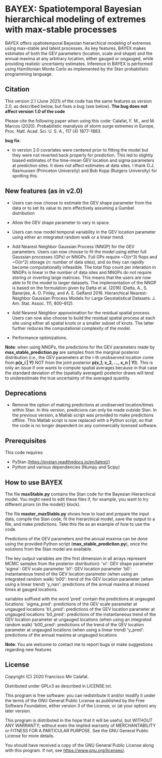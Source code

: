# BAYEX: Spatiotemporal Bayesian hierarchical modeling of extremes with max-stable processes

BAYEX offers spatiotemporal Bayesian hierarchical modeling of extremes using max-stable and latent processes. As key features, BAYEX makes estimates of both the GEV parameters (location, scale and shape) and the annual maxima at any arbitrary location, either gauged or ungauged, while providing realistic uncertainty estimates. Inference in BAYEX is performed using Hamiltonian Monte Carlo as implemented by the Stan probabilistic programming language. 

## Citation
This version 2.1 (June 2021) of the code has the same features as version 2.0, as described below, but fixes a bug (see below). **The bug does not affect version 1.0 of the code**

Please cite the following paper when using this code:
Calafat, F. M., and M. Marcos (2020). Probabilistic reanalysis of storm surge extremes in Europe, Proc. Natl. Acad. Sci. U. S. A., 117 (4) 1877-1883. 

**bug fix**:
- In version 2.0 covariates were centered prior to fitting the model but they were not reverted back properly for prediction. This led to slightly biased estimates of the time-mean GEV
location and sigma parameters at prediction sites. It does not affect estimates at data sites. I thank D.J. Rasmussen (Princeton University) and Bob Kopp (Rutgers University) for
spotting this.

## New features (as in v2.0)
- Users can now choose to estimate the GEV shape parameter from the data or to set its value to zero effectively assuming a Gumbel distribution

- Allow the GEV shape parameter to vary in space.

- Users can now model temporal variability in the GEV location parameter using either an integrated random walk or a linear trend.

- Add Nearest Neighbor Gaussian Process (NNGP) for the GEV parameters. Users can now choose to fit the model using either full Gaussian processes (GPs) or NNGPs. Full GPs require ~O(n^3) flops and ~O(n^2) storage (n: number of data sites), and so they can rapidly become computationally infeasible. The total flop count per interation in NNGPs is linear in the number of data sites and NNGPs do not require storing or inverting large matrices. This means that the users are now able to fit the model to larger datasets. The implementation of the NNGP is based on the formulation given by Datta et al. (2016) (Datta, A., S. Banerjee, A. O. Finley, and A. E. Gelfand 2016. Hierarchical Nearest-Neighbor Gaussian Process Models for Large Geostatistical Datasets. J. Am. Stat. Assoc. 111, 800–812).

- Add Nearest Neighbor approximation for the residual spatial process. Users can now also choose to build the residual spatial process at each site using either all spatial knots or a smaller subset of knots. The latter further reduces the computational complexity of the model.

- Performance optimizations.

**Note**: when using NNGPs, the predictions for the GEV parameters made by **max_stable_prediction.py** are samples from the marginal posterior distribution (i.e., the GEV parameters at the i-th unobserved location come from **p(x_i | Y)** NOT from the joint posterior **p(x_1, x_2, ..., x_n | Y)**). This is only an issue if one wants to compute spatial averages because in that case the standard deviation of the (spatially averaged) posterior draws will tend to underestimate the true uncertainty of the averaged quantity.

## Deprecations
- Remove the option of making predictions at unobserved location/times within Stan. In this version, predicions can only be made outside Stan. In the previous version, a Matlab script was provided to make predictions offline. This Matlab script is now replaced with a Python script, so that the code is no longer dependent on any commercially licensed software. 
 
## Prerequisites
This code requires:

- PyStan (https://pystan.readthedocs.io/en/latest/)
- Python and various dependencies (Numpy and Scipy)

## How to use BAYEX
The file **maxStable.py** contains the Stan code for the Bayesian Hierarchical model. You might need to edit these files if, for example, you want to try different priors (in the model{} block).

The file **master_maxStable.py** shows how to load and prepare the input data, compile the Stan code, fit the hierarchical model, save the output to a file, and make predictions. Take this file as an example of how to use the code. 

Predictions of the GEV parameters and the annual maxima can be done using the provided Python script (**max_stable_prediction.py**), once the solutions from the Stan model are available.

The key output variables are (the first dimension in all arrays represent MCMC samples from the posterior distribution):
 'xi': GEV shape parameter
 'sigma': GEV scale parameter
 'b1': GEV location parameter
 'b0': instantaneous trend of the GEV location parameter (when using an integrated random walk)
 'b00': trend of the GEV location parameter (when using a linear trend)
 'y_nan': predictions of the annual maxima at missed times at gauged locations.

 variables suffixed with the word 'pred' contain the predictions at ungauged locations:
 'sigma_pred': predictions of the GEV scale parameter at ungauged locations
 'b1_pred': predictions of the GEV location parameter at ungauged locations
 'b0_pred': predictions of the instantaneous trend of the GEV location parameter at ungauged locations (when using an integrated random walk)
 'b00_pred': predictions of the trend of the GEV location parameter at ungauged locations (when using a linear trend)
 'y_pred': predictions of the annual maxima at ungauged locations
 
 **Note**: You are welcome to contact me to report bugs or make suggestions regarding new features

## License

Copyright (C) 2020 Francisco Mir Calafat.

Distributed under GPLv3 as described in LICENSE.txt.

This program is free software: you can redistribute it and/or modify
it under the terms of the GNU General Public License as published by
the Free Software Foundation, either version 3 of the License, or
(at your option) any later version.

This program is distributed in the hope that it will be useful,
but WITHOUT ANY WARRANTY; without even the implied warranty of
MERCHANTABILITY or FITNESS FOR A PARTICULAR PURPOSE.  See the
GNU General Public License for more details.

You should have received a copy of the GNU General Public License
along with this program.  If not, see <https://www.gnu.org/licenses/>.


